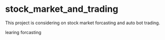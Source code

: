 # stock_market_and_trading
This project is considering on stock market forcasting and auto bot trading.

learing forcasting